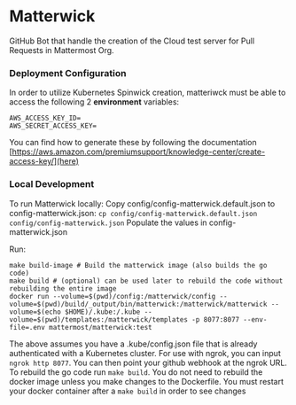 # Matterwick

GitHub Bot that handle the creation of the Cloud test server for Pull Requests in Mattermost Org.

### Deployment Configuration

In order to utilize Kubernetes Spinwick creation, matteriwck must be able to access the following 2 **environment** variables:
```
AWS_ACCESS_KEY_ID=
AWS_SECRET_ACCESS_KEY=
```
You can find how to generate these by following the documentation [https://aws.amazon.com/premiumsupport/knowledge-center/create-access-key/](here)

### Local Development

To run Matterwick locally:
Copy config/config-matterwick.default.json to config-matterwick.json: `cp config/config-matterwick.default.json config/config-matterwick.json`
Populate the values in config-matterwick.json

Run:
```
make build-image # Build the matterwick image (also builds the go code)
make build # (optional) can be used later to rebuild the code without rebuilding the entire image
docker run --volume=$(pwd)/config:/matterwick/config --volume=$(pwd)/build/_output/bin/matterwick:/matterwick/matterwick --volume=$(echo $HOME)/.kube:/.kube --volume=$(pwd)/templates:/matterwick/templates -p 8077:8077 --env-file=.env mattermost/matterwick:test
```
The above assumes you have a .kube/config.json file that is already authenticated with a Kubernetes cluster.
For use with ngrok, you can input `ngrok http 8077`. You can then point your github webhook at the ngrok URL.
To rebuild the go code run `make build`. 
You do not need to rebuild the docker image unless you make changes to the Dockerfile. You must restart your docker container after a `make build` in order to see changes


